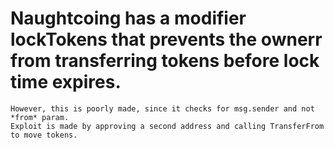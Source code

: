 # Naughtcoing has a modifier lockTokens that prevents the ownerr from transferring tokens before lock time expires.
    However, this is poorly made, since it checks for msg.sender and not *from* param.
    Exploit is made by approving a second address and calling TransferFrom to move tokens.